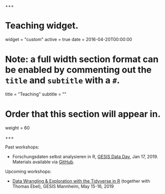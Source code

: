 +++
# Teaching widget.
widget = "custom"
active = true
date = 2016-04-20T00:00:00

# Note: a full width section format can be enabled by commenting out the `title` and `subtitle` with a `#`.
title = "Teaching"
subtitle = ""

# Order that this section will appear in.
weight = 60

+++

Past workshops:

- Forschungsdaten selbst analysieren in R, [GESIS Data Day](https://www.gesis.org/angebot/veranstaltungen/gesis-tagungen/dataday2019/), Jan 17, 2019. Materials available via [GitHub](https://github.com/jobreu/gesis_dataday_19).

Upcoming workshops:

- [Data Wrangling & Exploration with the Tidyverse in R](https://training.gesis.org/?site=pDetails&child=full&pID=0x33C195D77A9F450183D79276838B4E73&lang=en_US) (together with Thomas Ebel), GESIS Mannheim, May 15-16, 2019
